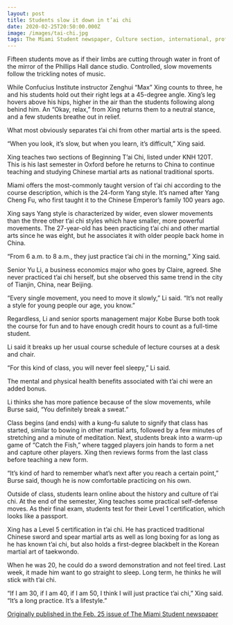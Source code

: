 ```yaml
---
layout: post
title: Students slow it down in t’ai chi
date: 2020-02-25T20:50:00.000Z
image: /images/tai-chi.jpg
tags: The Miami Student newspaper, Culture section, international, profile
---
```

Fifteen students move as if their limbs are cutting through water in front of the mirror of the Phillips Hall dance studio. Controlled, slow movements follow the trickling notes of music.

While Confucius Institute instructor Zenghui “Max” Xing counts to three, he and his students hold out their right legs at a 45-degree angle. Xing’s leg hovers above his hips, higher in the air than the students following along behind him. An “Okay, relax,” from Xing returns them to a neutral stance, and a few students breathe out in relief.

What most obviously separates t’ai chi from other martial arts is the speed.

“When you look, it’s slow, but when you learn, it’s difficult,” Xing said.

Xing teaches two sections of Beginning T’ai Chi, listed under KNH 120T. This is his last semester in Oxford before he returns to China to continue teaching and studying Chinese martial arts as national traditional sports.

Miami offers the most-commonly taught version of t’ai chi according to the course description, which is the 24-form Yang style. It’s named after Yang Cheng Fu, who first taught it to the Chinese Emperor’s family 100 years ago.

Xing says Yang style is characterized by wider, even slower movements than the three other t’ai chi styles which have smaller, more powerful movements. The 27-year-old has been practicing t’ai chi and other martial arts since he was eight, but he associates it with older people back home in China.

“From 6 a.m. to 8 a.m., they just practice t’ai chi in the morning,” Xing said.

Senior Yu Li, a business economics major who goes by Claire, agreed. She never practiced t’ai chi herself, but she observed this same trend in the city of Tianjin, China, near Beijing.

“Every single movement, you need to move it slowly,” Li said. “It’s not really a style for young people our age, you know.”

Regardless, Li and senior sports management major Kobe Burse both took the course for fun and to have enough credit hours to count as a full-time student.

Li said it breaks up her usual course schedule of lecture courses at a desk and chair.

“For this kind of class, you will never feel sleepy,” Li said.

The mental and physical health benefits associated with t’ai chi were an added bonus.

Li thinks she has more patience because of the slow movements, while Burse said, “You definitely break a sweat.”

Class begins (and ends) with a kung-fu salute to signify that class has started, similar to bowing in other martial arts, followed by a few minutes of stretching and a minute of meditation. Next, students break into a warm-up game of “Catch the Fish,” where tagged players join hands to form a net and capture other players. Xing then reviews forms from the last class before teaching a new form.

“It’s kind of hard to remember what’s next after you reach a certain point,” Burse said, though he is now comfortable practicing on his own.

Outside of class, students learn online about the history and culture of t’ai chi. At the end of the semester, Xing teaches some practical self-defense moves. As their final exam, students test for their Level 1 certification, which looks like a passport.

Xing has a Level 5 certification in t’ai chi. He has practiced traditional Chinese sword and spear martial arts as well as long boxing for as long as he has known t’ai chi, but also holds a first-degree blackbelt in the Korean martial art of taekwondo.

When he was 20, he could do a sword demonstration and not feel tired. Last week, it made him want to go straight to sleep. Long term, he thinks he will stick with t’ai chi.

“If I am 30, if I am 40, if I am 50, I think I will just practice t’ai chi,” Xing said. “It’s a long practice. It’s a lifestyle.”

[Originally published in the Feb. 25 issue of The Miami Student newspaper](https://www.miamistudent.net/article/2020/02/tai-chi-class)

